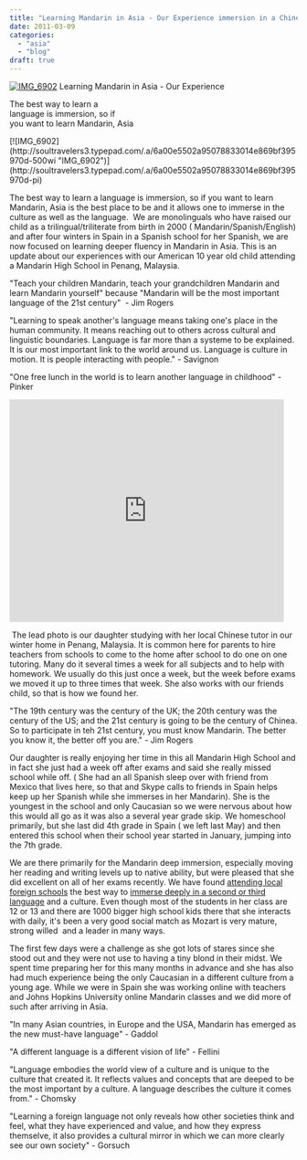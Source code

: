 ```yaml
---
title: "Learning Mandarin in Asia - Our Experience immersion in a Chinese school"
date: 2011-03-09
categories: 
  - "asia"
  - "blog"
draft: true
---
```


 [![IMG_6902](https://soultravelers3.typepad.com/.a/6a00e5502a95078833014e5fc10bf9970c-200wi "IMG_6902")](http://soultravelers3.typepad.com/.a/6a00e5502a95078833014e5fc10bf9970c-pi) Learning Mandarin in Asia - Our Experience

The best way to learn a  
language is immersion, so if  
you want to learn Mandarin, Asia

<!--more--> [![IMG_6902](http://soultravelers3.typepad.com/.a/6a00e5502a95078833014e869bf395970d-500wi "IMG_6902")](http://soultravelers3.typepad.com/.a/6a00e5502a95078833014e869bf395970d-pi)

The best way to learn a language is immersion, so if you want to learn Mandarin, Asia is the best place to be and it allows one to immerse in the culture as well as the language.  We are monolinguals who have raised our child as a trilingual/triliterate from birth in 2000 ( Mandarin/Spanish/English) and after four winters in Spain in a Spanish school for her Spanish, we are now focused on learning deeper fluency in Mandarin in Asia. This is an update about our experiences with our American 10 year old child attending a Mandarin High School in Penang, Malaysia.

"Teach your children Mandarin, teach your grandchildren Mandarin and learn Mandarin yourself" because "Mandarin will be the most important language of the 21st century"  - Jim Rogers

"Learning to speak another's language means taking one's place in the human community. It means reaching out to others across cultural and linguistic boundaries. Language is far more than a systeme to be explained. It is our most important link to the world around us. Language is culture in motion. It is people interacting with people." - Savignon 

"One free lunch in the world is to learn another language in childhood" - Pinker  

<iframe frameborder="0" height="390" src="http://www.youtube.com/embed/JDe6pgl-qCg" title="YouTube video player" width="480"></iframe>

  

 The lead photo is our daughter studying with her local Chinese tutor in our winter home in Penang, Malaysia. It is common here for parents to hire teachers from schools to come to the home after school to do one on one tutoring. Many do it several times a week for all subjects and to help with homework. We usually do this just once a week, but the week before exams we moved it up to three times that week. She also works with our friends child, so that is how we found her.

"The 19th century was the century of the UK; the 20th century was the century of the US; and the 21st century is going to be the century of Chinea. So to participate in teh 21st century, you must know Mandarin. The better you know it, the better off you are." - Jim Rogers  
  
Our daughter is really enjoying her time in this all Mandarin High School and in fact she just had a week off after exams and said she really missed school while off. ( She had an all Spanish sleep over with friend from Mexico that lives here, so that and Skype calls to friends in Spain helps keep up her Spanish while she immerses in her Mandarin). She is the youngest in the school and only Caucasian so we were nervous about how this would all go as it was also a several year grade skip. We homeschool primarily, but she last did 4th grade in Spain ( we left last May) and then entered this school when their school year started in January, jumping into the 7th grade.  
  
We are there primarily for the Mandarin deep immersion, especially moving her reading and writing levels up to native ability, but were pleased that she did excellent on all of her exams recently. We have found [attending local foreign schools](http://soultravelers3new.local/2010/04/family-travel-homeschool-education-global-students-lifestyle-design-location-independent-4hww-around.html "attending local foreign schools for language immersion") the best way to [immerse deeply in a second or third language](http://soultravelers3new.local/2010/09/family-travel-slovenia-movie-sign-languages-europe-travel-photo-.html "immerse deeply in a second or third language") and a culture. Even though most of the students in her class are 12 or 13 and there are 1000 bigger high school kids there that she interacts with daily, it's been a very good social match as Mozart is very mature, strong willed  and a leader in many ways.

The first few days were a challenge as she got lots of stares since she stood out and they were not use to having a tiny blond in their midst. We spent time preparing her for this many months in advance and she has also had much experience being the only Caucasian in a different culture from a young age. While we were in Spain she was working online with teachers and Johns Hopkins University online Mandarin classes and we did more of such after arriving in Asia.

"In many Asian countries, in Europe and the USA, Mandarin has emerged as the new must-have language" - Gaddol

"A different language is a different vision of life" - Fellini

"Language embodies the world view of a culture and is unique to the culture that created it. It reflects values and concepts that are deeped to be the most important by a culture. A language describes the culture it comes from." - Chomsky

"Learning a foreign language not only reveals how other societies think and feel, what they have experienced and value, and how they express themselve, it also provides a cultural mirror in which we can more clearly see our own society" - Gorsuch
